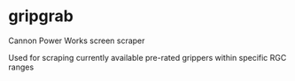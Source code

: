 # gripgrab
Cannon Power Works screen scraper

Used for scraping currently available pre-rated grippers within specific RGC ranges
